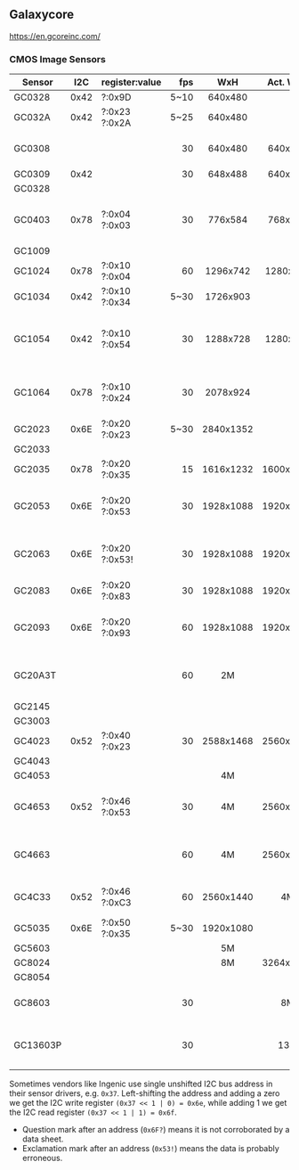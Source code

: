 Galaxycore
----------
https://en.gcoreinc.com/

### CMOS Image Sensors

| Sensor   | I2C  | register:value |  fps |    WxH    | Act. WxH  |    Size |  Pixel |    SNR | Sensitivity |     DR | Technology                          | References                                                            |
|----------|------|----------------|-----:|:---------:|:---------:|--------:|-------:|-------:|------------:|-------:|-------------------------------------|-----------------------------------------------------------------------|
| GC0328   | 0x42 | ?:0x9D         | 5~10 |  640x480  |           |         |        |        |             |        |                                     |                                                                       |
| GC032A   | 0x42 | ?:0x23 ?:0x2A  | 5~25 |  640x480  |           |         |        |        |             |        |                                     |                                                                       |
| GC0308   |      |                |   30 |  640x480  |  640x480  |  1/6.5" |  3.4µm |        |             |        | YUV DVP FSI RGB Bayer CSP           |                                                                       |
| GC0309   | 0x42 |                |   30 |  648x488  |  640x480  |  1/9.0" | 2.50µm |        |             |        | CSP                                 | [DS](docs/GC0309_DS_V1.0_20091228.pdf)                                |
| GC0328   |      |                |      |           |           |         |        |        |             |        |                                     |                                                                       |
| GC0403   | 0x78 | ?:0x04 ?:0x03  |   30 |  776x584  |  768x576  |  1/3.0" | 6.25µm |   76dB |             |        | RAW MIPI/DVP FSI RGB Bayer CSP      | [DS](docs/GC0403_DS_V1.0_20141204.pdf)                                |
| GC1009   |      |                |      |           |           |         |        |        |             |        |                                     |                                                                       |
| GC1024   | 0x78 | ?:0x10 ?:0x04  |   60 | 1296x742  | 1280x720  |  1/4.0" | 3.40µm |   41dB | 3.00V/lux.s |        | CSP                                 | [DS](docs/GC1024_DS_V1.0_20160108.pdf), [T20][t20]                    |
| GC1034   | 0x42 | ?:0x10 ?:0x34  | 5~30 | 1726x903  |           |         |        |        |             |        |                                     |                                                                       |
| GC1054   | 0x42 | ?:0x10 ?:0x54  |   30 | 1288x728  | 1280x720  |  1/4.0" | 3.00µm | 41.4dB | 1.80V/lux.s | 70.7dB | RAW MIPI/DVP FSI RGB Bayer CSP/PLCC | [DS](docs/GC1054_DS_V1.0_20171221.pdf)                                |
| GC1064   | 0x78 | ?:0x10 ?:0x24  |   30 | 2078x924  |           | 1/3.75" | 3.40µm |        |             |        | RAW MIPI/DVP FSI RGB Bayer CSP      | [T20][t20]                                                            |
| GC2023   | 0x6E | ?:0x20 ?:0x23  | 5~30 | 2840x1352 |           |  1/2.7" |        |        |             |        | FSI                                 | [T20][t20], [T30][t30]                                                |
| GC2033   |      |                |      |           |           |         |        |        |             |        |                                     | [T30][t30]                                                            |
| GC2035   | 0x78 | ?:0x20 ?:0x35  |   15 | 1616x1232 | 1600x1200 |  1/5.0" | 1.75µm |        |             |        | CSP                                 | [DS](docs/GC2035_DS_v1.0_20120918.pdf)                                |
| GC2053   | 0x6E | ?:0x20 ?:0x53  |   30 | 1928x1088 | 1920x1080 |  1/2.9" | 2.80µm |   38dB | 3.87V/lux.s |   81dB | RAW DVP/MIPI FSI RGB Bayer CSP      | [DS](docs/GC2053_DS_V1.2_20190409.pdf), [T30][t30], [T31][t31]        |
| GC2063   | 0x6E | ?:0x20 ?:0x53! |   30 | 1928x1088 | 1920x1080 |  1/2.9" | 2.80µm |        |             |        | RAW DVP/MIPI FSI RGB Bayer CSP      | [DS](docs/GC2063_DS_V1.0_20180731.pdf)                                |
| GC2083   | 0x6E | ?:0x20 ?:0x83  |   30 | 1928x1088 | 1920x1080 | 1/3.02" | 2.70µm |   37dB | 3.24V/lux.s |   74dB | CSP                                 | [DS](docs/GC2083_DS_V0.2_20211122.pdf), [T31][t31]                    |
| GC2093   | 0x6E | ?:0x20 ?:0x93  |   60 | 1928x1088 | 1920x1080 |  1/2.9" | 2.80µm |   38dB |  3.9V/lux.s |  105dB | RAW DVP/MIPI FSI RGB Bayer CSP      | [DS](docs/GC2093_DS_Beta0.3_20200221.pdf)                             |
| GC20A3T  |      |                |   60 |    2M     |           | 1/3.06" | 1.12µm |        |             |        | RAW MIPI BSI RGB Bayer TPLCC        |                                                                       |
| GC2145   |      |                |      |           |           |         |        |        |             |        |                                     |                                                                       |
| GC3003   |      |                |      |           |           |  1/2.8" | 2.45µm |        |             |        |                                     |                                                                       |
| GC4023   | 0x52 | ?:0x40 ?:0x23  |   30 | 2588x1468 | 2560x1440 |  1/2.7" | 2.30µm |   38dB | 2.65V/lux.s |   79dB | CSP                                 | [DS](docs/GC4023_DS_V1.4_20221229.pdf)                                |
| GC4043   |      |                |      |           |           |         |        |        |             |        |                                     |                                                                       |
| GC4053   |      |                |      |    4M     |           |         |        |        |             |        |                                     |                                                                       |
| GC4653   | 0x52 | ?:0x46 ?:0x53  |   30 |    4M     | 2560x1440 |  1/3.0" | 2.00µm |   38dB |  2.4V/lux.s |   81dB | RAW MIPI BSI RGB Bayer SCP-41       | [DS](docs/GC4653_Brief_DS_VB0.1_20191226.pdf), [T31][t31], [T40][t40] |
| GC4663   |      |                |   60 |    4M     | 2560x1440 |  1/3.0" | 2.00µm |   38dB |  2.4V/lux.s |  105dB | RAW MIPI BSI RGB Bayer CSP-41 HDR   | [DS](docs/GC4663_Brief_DS_V1.2_20210511.pdf)                          |
| GC4C33   | 0x52 | ?:0x46 ?:0xC3  |   60 | 2560x1440 |    4M     |  1/2.7" | 2.24µm |        |             |        | RAW MIPI BSI RGB Bayer COB          |                                                                       |
| GC5035   | 0x6E | ?:0x50 ?:0x35  | 5~30 | 1920x1080 |           |         |        |        |             |        |                                     |                                                                       |
| GC5603   |      |                |      |    5M     |           |         |        |        |             |        |                                     |                                                                       |
| GC8024   |      |                |      |    8M     | 3264x2448 |  1/4.0" | 1.12µm |        |             |        | TSI                                 |                                                                       |
| GC8054   |      |                |      |           |           |         |        |        |             |        |                                     |                                                                       |
| GC8603   |      |                |   30 |           |    8M     |  1/3.2" |  1.4µm |        |             |        | RAW MIPI BSI RGB Bayer CSP          |                                                                       |
| GC13603P |      |                |   30 |           |    13M    | 1/3.06" | 1.12µm |        |             |        | RAW MIPI BSI RGB Bayer TPLCC        |                                                                       |

Sometimes vendors like Ingenic use single unshifted I2C bus address in their sensor drivers, e.g. `0x37`. 
Left-shifting the address and adding a zero we get the I2C write register `(0x37 << 1 | 0) = 0x6e`, 
while adding 1 we get the I2C read register `(0x37 << 1 | 1) = 0x6f`.

* Question mark after an address (`0x6F?`) means it is not corroborated by a data sheet.
* Exclamation mark after an address (`0x53!`) means the data is probably erroneous.

[t20]: https://github.com/themactep/openingenic/blob/master/kernel/sensors/t20/
[t30]: https://github.com/themactep/openingenic/blob/master/kernel/sensors/t30/
[t31]: https://github.com/themactep/openingenic/blob/master/kernel/sensors/t31/
[t40]: https://github.com/themactep/openingenic/blob/master/kernel/sensors/t40/
